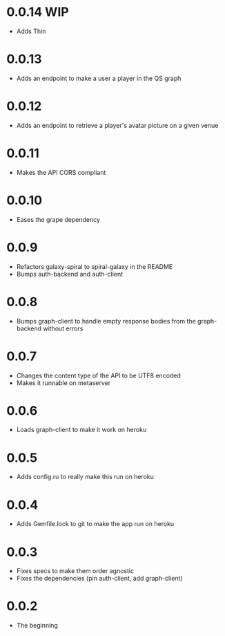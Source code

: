 # 0.0.14 WIP

* Adds Thin

# 0.0.13

* Adds an endpoint to make a user a player in the QS graph

# 0.0.12

* Adds an endpoint to retrieve a player's avatar picture on a given venue

# 0.0.11

* Makes the API CORS compliant

# 0.0.10

* Eases the grape dependency

# 0.0.9

* Refactors galaxy-spiral to spiral-galaxy in the README
* Bumps auth-backend and auth-client

# 0.0.8

* Bumps graph-client to handle empty response bodies from the graph-backend without errors

# 0.0.7

* Changes the content type of the API to be UTF8 encoded
* Makes it runnable on metaserver

# 0.0.6

- Loads graph-client to make it work on heroku

# 0.0.5

- Adds config.ru to really make this run on heroku

# 0.0.4

- Adds Gemfile.lock to git to make the app run on heroku

# 0.0.3

- Fixes specs to make them order agnostic
- Fixes the dependencies (pin auth-client, add graph-client)

# 0.0.2

- The beginning

